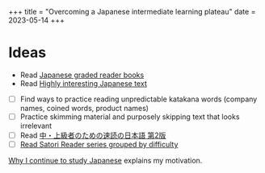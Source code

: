 +++
title = "Overcoming a Japanese intermediate learning plateau"
date = 2023-05-14
+++


# Ideas

- Read [Japanese graded reader books](@/blog/Japanese%20graded%20reader%20books.md)
- Read [Highly interesting Japanese text](@/blog/Highly%20interesting%20Japanese%20text.md)
- [ ] Find ways to practice reading unpredictable katakana words (company names, coined words, product names)
- [ ] Practice skimming material and purposely skipping text that looks irrelevant
- [ ] Read [中・上級者のための速読の日本語 第2版](https://www.amazon.co.jp/gp/product/4789015181)
- [ ] [Read Satori Reader series grouped by difficulty](https://www.satorireader.com/series/grouped/difficulty)

[Why I continue to study Japanese](@/blog/Why%20I%20continue%20to%20study%20Japanese.md) explains my motivation.
